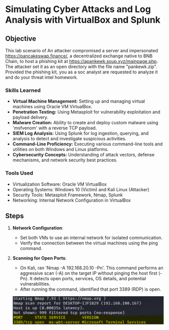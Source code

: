 # Simulating Cyber Attacks and Log Analysis with VirtualBox and Splunk

## Objective
This lab scenario of An attacker compromised a server and impersonated https://pancakeswap.finance/, a decentralized exchange native to BNB Chain, to host a phishing kit at https://apankewk.soup.xyz/mainpage.php. The attacker set it as an open directory with the file name "pankewk.zip". Provided the phishing kit, you as a soc analyst are requested to analyze it and do your threat intel homework.

### Skills Learned

- **Virtual Machine Management:** Setting up and managing virtual machines using Oracle VM VirtualBox.
- **Penetration Testing:** Using Metasploit for vulnerability exploitation and payload delivery.
- **Malware Creation:** Ability to create and deploy custom malware using 'msfvenom' with a reverse TCP payload.
- **SIEM Log Analysis:** Using Splunk for log ingestion, querying, and analysis to detect and investigate suspicious activities.
- **Command-Line Proficiency:** Executing various command-line tools and utilities on both Windows and Linux platforms.
- **Cybersecurity Concepts:** Understanding of attack vectors, defense mechanisms, and network security best practices.

### Tools Used

- Virtualization Software: Oracle VM VirtualBox
- Operating Systems: Windows 10 (Victim) and Kali Linux (Attacker)
- Security Tools: Metasploit Framework, Nmap, Splunk
- Networking: Internal Network Configuration in VirtualBox

## Steps

1. **Network Configuration**:
     * Set both VMs to use an internal network for isolated communication.
     * Verify the connection between the virtual machines using the ping command.
  
2. **Scanning for Open Ports**:
   * On Kali, ran 'Nmap -A 192.168.20.10 -Pn'. This command performs an aggressive scan (-A) on the target IP without pinging the host first (-Pn). It detects open ports, services, OS details, and potential vulnerabilities.
   * After running the command, identified that port 3389 (RDP) is open.

   ![image alt](https://github.com/HemantVarunParas/Cyber-Attacks-and-Log-Analysis-with-VirtualBox-and-Splunk/blob/02ae843a11ce0da73895b2bf4bae0e7cce666d24/Project%20Images/Screenshot%202024-06-28%20131152.png)
